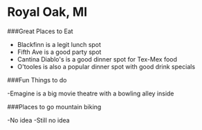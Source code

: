 # Royal Oak, MI

###Great Places to Eat

- Blackfinn is a legit lunch spot
- Fifth Ave is a good party spot
- Cantina Diablo's is a good dinner spot for Tex-Mex food
- O'tooles is also a popular dinner spot with good drink specials

###Fun Things to do

-Emagine is a big movie theatre with a bowling alley inside

###Places to go mountain biking

-No idea
-Still no idea

